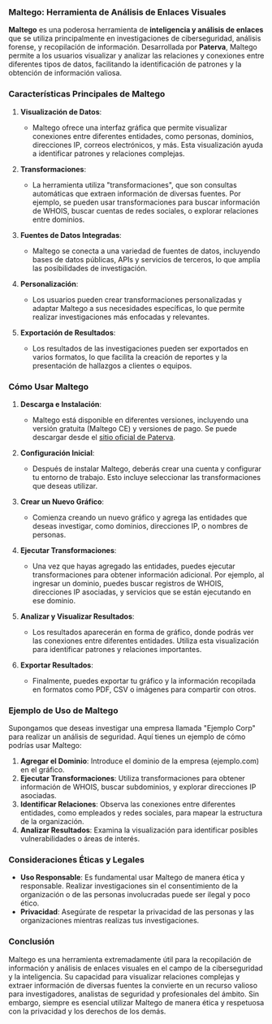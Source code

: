 ### **Maltego: Herramienta de Análisis de Enlaces Visuales**

**Maltego** es una poderosa herramienta de **inteligencia y análisis de enlaces** que se utiliza principalmente en investigaciones de ciberseguridad, análisis forense, y recopilación de información. Desarrollada por **Paterva**, Maltego permite a los usuarios visualizar y analizar las relaciones y conexiones entre diferentes tipos de datos, facilitando la identificación de patrones y la obtención de información valiosa.

### **Características Principales de Maltego**

1. **Visualización de Datos**:
   - Maltego ofrece una interfaz gráfica que permite visualizar conexiones entre diferentes entidades, como personas, dominios, direcciones IP, correos electrónicos, y más. Esta visualización ayuda a identificar patrones y relaciones complejas.

2. **Transformaciones**:
   - La herramienta utiliza "transformaciones", que son consultas automáticas que extraen información de diversas fuentes. Por ejemplo, se pueden usar transformaciones para buscar información de WHOIS, buscar cuentas de redes sociales, o explorar relaciones entre dominios.

3. **Fuentes de Datos Integradas**:
   - Maltego se conecta a una variedad de fuentes de datos, incluyendo bases de datos públicas, APIs y servicios de terceros, lo que amplía las posibilidades de investigación.

4. **Personalización**:
   - Los usuarios pueden crear transformaciones personalizadas y adaptar Maltego a sus necesidades específicas, lo que permite realizar investigaciones más enfocadas y relevantes.

5. **Exportación de Resultados**:
   - Los resultados de las investigaciones pueden ser exportados en varios formatos, lo que facilita la creación de reportes y la presentación de hallazgos a clientes o equipos.

### **Cómo Usar Maltego**

1. **Descarga e Instalación**:
   - Maltego está disponible en diferentes versiones, incluyendo una versión gratuita (Maltego CE) y versiones de pago. Se puede descargar desde el [sitio oficial de Paterva](https://www.paterva.com/web7/).

2. **Configuración Inicial**:
   - Después de instalar Maltego, deberás crear una cuenta y configurar tu entorno de trabajo. Esto incluye seleccionar las transformaciones que deseas utilizar.

3. **Crear un Nuevo Gráfico**:
   - Comienza creando un nuevo gráfico y agrega las entidades que deseas investigar, como dominios, direcciones IP, o nombres de personas.

4. **Ejecutar Transformaciones**:
   - Una vez que hayas agregado las entidades, puedes ejecutar transformaciones para obtener información adicional. Por ejemplo, al ingresar un dominio, puedes buscar registros de WHOIS, direcciones IP asociadas, y servicios que se están ejecutando en ese dominio.

5. **Analizar y Visualizar Resultados**:
   - Los resultados aparecerán en forma de gráfico, donde podrás ver las conexiones entre diferentes entidades. Utiliza esta visualización para identificar patrones y relaciones importantes.

6. **Exportar Resultados**:
   - Finalmente, puedes exportar tu gráfico y la información recopilada en formatos como PDF, CSV o imágenes para compartir con otros.

### **Ejemplo de Uso de Maltego**

Supongamos que deseas investigar una empresa llamada "Ejemplo Corp" para realizar un análisis de seguridad. Aquí tienes un ejemplo de cómo podrías usar Maltego:

1. **Agregar el Dominio**: Introduce el dominio de la empresa (ejemplo.com) en el gráfico.
2. **Ejecutar Transformaciones**: Utiliza transformaciones para obtener información de WHOIS, buscar subdominios, y explorar direcciones IP asociadas.
3. **Identificar Relaciones**: Observa las conexiones entre diferentes entidades, como empleados y redes sociales, para mapear la estructura de la organización.
4. **Analizar Resultados**: Examina la visualización para identificar posibles vulnerabilidades o áreas de interés.

### **Consideraciones Éticas y Legales**

- **Uso Responsable**: Es fundamental usar Maltego de manera ética y responsable. Realizar investigaciones sin el consentimiento de la organización o de las personas involucradas puede ser ilegal y poco ético.
- **Privacidad**: Asegúrate de respetar la privacidad de las personas y las organizaciones mientras realizas tus investigaciones.

### **Conclusión**

Maltego es una herramienta extremadamente útil para la recopilación de información y análisis de enlaces visuales en el campo de la ciberseguridad y la inteligencia. Su capacidad para visualizar relaciones complejas y extraer información de diversas fuentes la convierte en un recurso valioso para investigadores, analistas de seguridad y profesionales del ámbito. Sin embargo, siempre es esencial utilizar Maltego de manera ética y respetuosa con la privacidad y los derechos de los demás.
